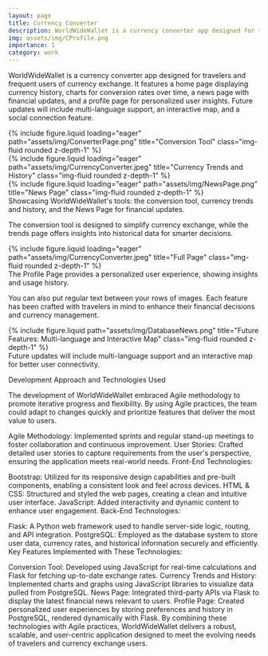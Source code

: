```yaml
---
layout: page
title: Currency Converter
description: WorldWideWallet is a currency converter app designed for travelers and frequent users of currency exchange.
img: assets/img/CProfile.png
importance: 1
category: work
---
```


WorldWideWallet is a currency converter app designed for travelers and frequent users of currency exchange. It features a home page displaying currency history, charts for conversion rates over time, a news page with financial updates, and a profile page for personalized user insights. Future updates will include multi-language support, an interactive map, and a social connection feature.

<div class="row">
    <div class="col-sm mt-3 mt-md-0">
        {% include figure.liquid loading="eager" path="assets/img/ConverterPage.png" title="Conversion Tool" class="img-fluid rounded z-depth-1" %}
    </div>
    <div class="col-sm mt-3 mt-md-0">
        {% include figure.liquid loading="eager" path="assets/img/CurrencyConverter.jpeg" title="Currency Trends and History" class="img-fluid rounded z-depth-1" %}
    </div>
    <div class="col-sm mt-3 mt-md-0">
        {% include figure.liquid loading="eager" path="assets/img/NewsPage.png" title="News Page" class="img-fluid rounded z-depth-1" %}
    </div>
</div>
<div class="caption">
    Showcasing WorldWideWallet's tools: the conversion tool, currency trends and history, and the News Page for financial updates.
</div>

The conversion tool is designed to simplify currency exchange, while the trends page offers insights into historical data for smarter decisions.

<div class="row">
    <div class="col-sm mt-3 mt-md-0">
        {% include figure.liquid loading="eager" path="assets/img/CurrencyConverter.jpeg" title="Full Page" class="img-fluid rounded z-depth-1" %}
    </div>
</div>
<div class="caption">
    The Profile Page provides a personalized user experience, showing insights and usage history.
</div>

You can also put regular text between your rows of images. Each feature has been crafted with travelers in mind to enhance their financial decisions and currency management.

<div class="row justify-content-sm-center">
    <div class="col-sm-8 mt-3 mt-md-0">
        {% include figure.liquid path="assets/img/DatabaseNews.png" title="Future Features: Multi-language and Interactive Map" class="img-fluid rounded z-depth-1" %}
    </div>
</div>
<div class="caption">
    Future updates will include multi-language support and an interactive map for better user connectivity.
</div>

Development Approach and Technologies Used

The development of WorldWideWallet embraced Agile methodology to promote iterative progress and flexibility. By using Agile practices, the team could adapt to changes quickly and prioritize features that deliver the most value to users.

Agile Methodology: Implemented sprints and regular stand-up meetings to foster collaboration and continuous improvement.
User Stories: Crafted detailed user stories to capture requirements from the user's perspective, ensuring the application meets real-world needs.
Front-End Technologies:

Bootstrap: Utilized for its responsive design capabilities and pre-built components, enabling a consistent look and feel across devices.
HTML & CSS: Structured and styled the web pages, creating a clean and intuitive user interface.
JavaScript: Added interactivity and dynamic content to enhance user engagement.
Back-End Technologies:

Flask: A Python web framework used to handle server-side logic, routing, and API integration.
PostgreSQL: Employed as the database system to store user data, currency rates, and historical information securely and efficiently.
Key Features Implemented with These Technologies:

Conversion Tool: Developed using JavaScript for real-time calculations and Flask for fetching up-to-date exchange rates.
Currency Trends and History: Implemented charts and graphs using JavaScript libraries to visualize data pulled from PostgreSQL.
News Page: Integrated third-party APIs via Flask to display the latest financial news relevant to users.
Profile Page: Created personalized user experiences by storing preferences and history in PostgreSQL, rendered dynamically with Flask.
By combining these technologies with Agile practices, WorldWideWallet delivers a robust, scalable, and user-centric application designed to meet the evolving needs of travelers and currency exchange users.

